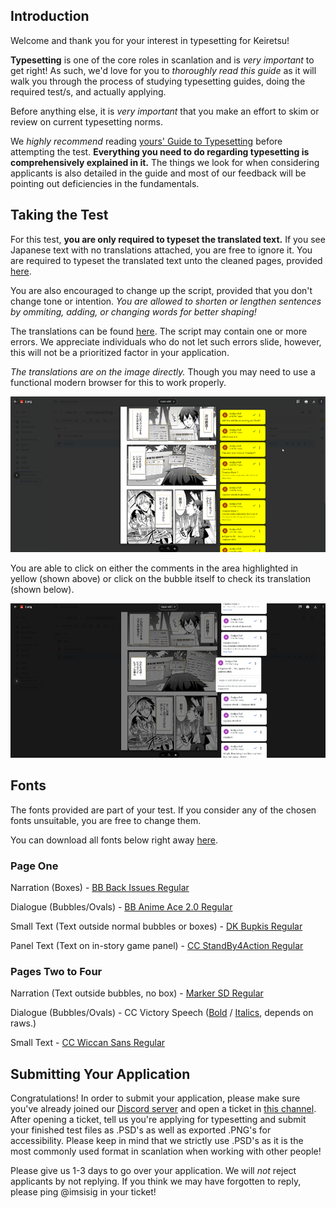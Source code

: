 ## Introduction

Welcome and thank you for your interest in typesetting for Keiretsu!

**Typesetting** is one of the core roles in scanlation and is *very important* to get right! As such, we'd love for you to *thoroughly read this guide* as it will walk you through the process of studying typesetting guides, doing the required test/s, and actually applying.

Before anything else, it is *very important* that you make an effort to skim or review on current typesetting norms.

We *highly recommend* reading [yours' Guide to Typesetting](https://docs.google.com/document/d/1Ss6AW07S8onlS1-SbgyoF4w1ve285B2fVqsgOtkKuLk/edit?usp=sharing) before attempting the test. **Everything you need to do regarding typesetting is comprehensively explained in it.** The things we look for when considering applicants is also detailed in the guide and most of our feedback will be pointing out deficiencies in the fundamentals.


## Taking the Test

For this test, **you are only required to typeset the translated text.** If you see Japanese text with no translations attached, you are free to ignore it. You are required to typeset the translated text unto the cleaned pages, provided [here](https://drive.google.com/drive/folders/1e9nOBPJobHKyl953ARKAzUeTY6_tQjBc?usp=drive_link).

You are also encouraged to change up the script, provided that you don't change tone or intention. *You are allowed to shorten or lengthen sentences by ommiting, adding, or changing words for better shaping!*

The translations can be found [here](https://drive.google.com/drive/folders/17u6A-55-ldFI_Hi5ZaolBLPxPCc7gMT8?usp=drive_link). The script may contain one or more errors. We appreciate individuals who do not let such errors slide, however, this will not be a prioritized factor in your application.

*The translations are on the image directly.* Though you may need to use a functional modern browser for this to work properly.

![Translated raw format](assets/highlighted.png)

You are able to click on either the comments in the area highlighted in yellow (shown above) or click on the bubble itself to check its translation (shown below).

![Linked bubble to comment](assets/bubbleorcomment.png)

## Fonts

The fonts provided are part of your test. If you consider any of the chosen fonts unsuitable, you are free to change them.

You can download all fonts below right away [here](https://drive.google.com/drive/folders/1Sk90sydcs-cL4s_WFxcOqfkhnt67dPgA?usp=drive_link).


### Page One

Narration (Boxes) - [BB Back Issues Regular](https://drive.google.com/file/d/1Aho89KenGoZj_miW1mu1GtsI5gL9onpd/view?usp=drive_link)

Dialogue (Bubbles/Ovals) - [BB Anime Ace 2.0 Regular](https://drive.google.com/file/d/1-5LC3qVsWh7JlbO0BBxT_ly1eti2zFad/view?usp=drive_link)

Small Text (Text outside normal bubbles or boxes) - [DK Bupkis Regular](https://drive.google.com/file/d/1p1-p7_QuqRd8ask6IDWD_vXBNupGZyDJ/view?usp=sharing)

Panel Text (Text on in-story game panel) - [CC StandBy4Action Regular](https://drive.google.com/file/d/11HWc1bQ2c8XQIKIfAyBvDW3uUqPuVUsp/view?usp=drive_link)


### Pages Two to Four

Narration (Text outside bubbles, no box) - [Marker SD Regular](https://drive.google.com/file/d/1bqv-iilI-hasaNOSec1k4EcZ-vOUTLpv/view?usp=drive_link)

Dialogue (Bubbles/Ovals) - CC Victory Speech ([Bold](https://drive.google.com/file/d/1ZB3_05XrlJBJVfGi33spZM2nPDOHTEUX/view?usp=drive_link) / [Italics](https://drive.google.com/file/d/10VibGrLpVJRSORdYZfaw688nK1Bu1ESm/view?usp=drive_link), depends on raws.)

Small Text - [CC Wiccan Sans Regular](https://drive.google.com/file/d/1FV0lb_HDJqszxc-fqXBY8HHWx03vMLvs/view?usp=drive_link)

## Submitting Your Application

Congratulations! In order to submit your application, please make sure you've already joined our [Discord server](https://staff.keiretsu.cc) and open a ticket in [this channel](https://discordapp.com/channels/1131989690715754602/1167557074662731857). After opening a ticket, tell us you're applying for typesetting and submit your finished test files as .PSD's as well as exported .PNG's for accessibility. Please keep in mind that we strictly use .PSD's as it is the most commonly used format in scanlation when working with other people!

Please give us 1-3 days to go over your application. We will *not* reject applicants by not replying. If you think we may have forgotten to reply, please ping @imsisig in your ticket!